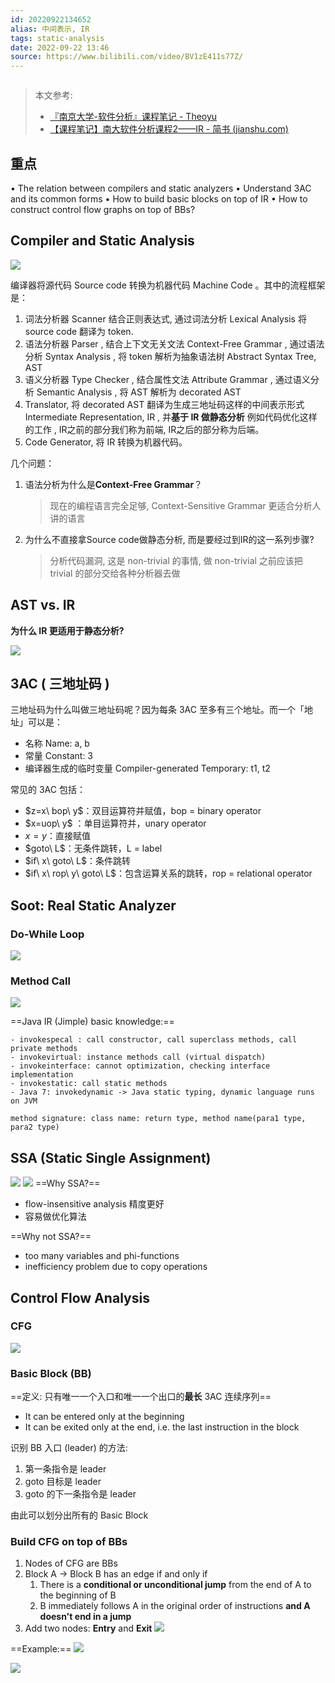 ```yaml
---
id: 20220922134652
alias: 中间表示, IR
tags: static-analysis
date: 2022-09-22 13:46
source: https://www.bilibili.com/video/BV1zE411s77Z/
---
```

```toc
```
> 本文参考:
> - [『南京大学-软件分析』课程笔记 - Theoyu](https://theoyu.top/2022/03/10/StaticProgramAnalysis.html)
> - [【课程笔记】南大软件分析课程2——IR - 简书 (jianshu.com)](https://www.jianshu.com/p/acb73f72cf46)


## 重点
• The relation between compilers and static analyzers 
• Understand 3AC and its common forms 
• How to build basic blocks on top of IR 
• How to construct control flow graphs on top of BBs?

## Compiler and Static Analysis

![](https://cdn.hcplantern.cn/img/2022/09/22/20220922-135848.png)

编译器将源代码 Source code   转换为机器代码 Machine Code  。其中的流程框架是：

1.  词法分析器 Scanner 结合正则表达式,  通过词法分析 Lexical Analysis 将 source code 翻译为 token. 
2.  语法分析器 Parser ,  结合上下文无关文法 Context-Free Grammar ,  通过语法分析 Syntax Analysis ,  将 token 解析为抽象语法树 Abstract Syntax Tree,  AST  
3.  语义分析器 Type Checker  , 结合属性文法 Attribute Grammar  , 通过语义分析 Semantic Analysis  , 将 AST 解析为 decorated AST 
4.  Translator, 将 decorated AST 翻译为生成三地址码这样的中间表示形式 Intermediate Representation,  IR  , 并**基于 IR 做静态分析** 例如代码优化这样的工作  , IR之前的部分我们称为前端, IR之后的部分称为后端。
5.  Code Generator, 将 IR 转换为机器代码。

几个问题：

1.  语法分析为什么是**Context-Free Grammar**？
    
    > 现在的编程语言完全足够, Context-Sensitive Grammar 更适合分析人讲的语言
    
2.  为什么不直接拿Source code做静态分析, 而是要经过到IR的这一系列步骤? 
    
    > 分析代码漏洞, 这是 non-trivial 的事情, 做 non-trivial 之前应该把 trivial 的部分交给各种分析器去做
    

## AST vs. IR
**为什么 IR 更适用于静态分析?**

![](https://cdn.hcplantern.cn/img/2022/09/22/20220922-140734.png)
## 3AC ( 三地址码 )

三地址码为什么叫做三地址码呢？因为每条 3AC 至多有三个地址。而一个「地址」可以是：

-   名称 Name: a, b
-   常量 Constant: 3
-   编译器生成的临时变量 Compiler-generated Temporary: t1, t2

常见的 3AC 包括：

-   $z=x\ bop\ y$：双目运算符并赋值，bop = binary operator
-   $x=uop\ y$ ：单目运算符并，unary operator
-   $x=y$：直接赋值
-   $goto\ L$：无条件跳转，L = label
-   $if\ x\ goto\ L$：条件跳转
-   $if\ x\ rop\ y\ goto\ L$：包含运算关系的跳转，rop = relational operator

## Soot: Real Static Analyzer

### Do-While Loop
![](https://cdn.hcplantern.cn/img/2022/09/22/20220922-143752.png)


### Method Call

![](https://cdn.hcplantern.cn/img/2022/09/22/20220922-143639.png)


==Java IR (Jimple) basic knowledge:==

```text
- invokespecal : call constructor, call superclass methods, call private methods
- invokevirtual: instance methods call (virtual dispatch)
- invokeinterface: cannot optimization, checking interface implementation
- invokestatic: call static methods
- Java 7: invokedynamic -> Java static typing, dynamic language runs on JVM

method signature: class name: return type, method name(para1 type, para2 type)
```

## SSA (Static Single Assignment)
![](https://cdn.hcplantern.cn/img/2022/09/22/20220922-145543.png)
![](https://cdn.hcplantern.cn/img/2022/09/22/20220922-145549.png)
==Why SSA?==
- flow-insensitive analysis 精度更好
- 容易做优化算法

==Why not SSA?==
- too many variables and phi-functions
- inefficiency problem due to copy operations
## Control Flow Analysis
### CFG

![](https://cdn.hcplantern.cn/img/2022/09/22/20220922-150055.png)

### Basic Block (BB)
==定义: 只有唯一一个入口和唯一一个出口的**最长** 3AC 连续序列==
- It can be entered only at the beginning
- It can be exited only at the end, i.e. the last instruction in the block

识别 BB 入口 (leader) 的方法: 
1. 第一条指令是 leader
2. goto 目标是 leader
3. goto 的下一条指令是 leader

由此可以划分出所有的 Basic Block

### Build CFG on top of BBs
1. Nodes of CFG are BBs
2. Block A -> Block B has an edge if and only if
	1. There is a **conditional or unconditional jump** from the end of A to the beginning of B
	2. B immediately follows A in the original order of instructions **and A doesn't end in a jump**
3. Add two nodes: **Entry** and **Exit**
![](https://cdn.hcplantern.cn/img/2022/09/22/20220922-151807.png)

==Example:==
![](https://cdn.hcplantern.cn/img/2022/09/22/20220922-152008.png)

![](https://cdn.hcplantern.cn/img/2022/09/22/20220922-151910.png)

